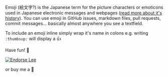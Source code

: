 Emoji (絵文字?) is the Japanese term for the picture characters or emoticons used in Japanese electronic messages and webpages ([read more about it's history](http://en.wikipedia.org/wiki/Emoji)). You can use emoji in GitHub issues, markdown files, pull requests, commit messages... basically almost anywhere you see a textfield.

To include an emoji inline simply wrap it's name in colons e.g. writing `:thumbsup:` will display a :thumbsup:

Have fun! :tada:

[![Endorse Lee](http://api.coderwall.com/mdeiters/endorsecount.png)](http://coderwall.com/leereilly)

or buy me a :beer: